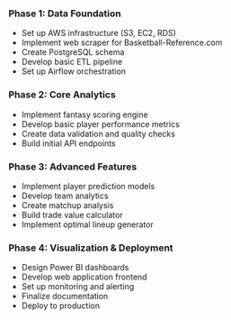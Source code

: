 ### Phase 1: Data Foundation

- Set up AWS infrastructure (S3, EC2, RDS)
- Implement web scraper for Basketball-Reference.com
- Create PostgreSQL schema
- Develop basic ETL pipeline
- Set up Airflow orchestration

### Phase 2: Core Analytics

- Implement fantasy scoring engine
- Develop basic player performance metrics
- Create data validation and quality checks
- Build initial API endpoints

### Phase 3: Advanced Features

- Implement player prediction models
- Develop team analytics
- Create matchup analysis
- Build trade value calculator
- Implement optimal lineup generator

### Phase 4: Visualization & Deployment

- Design Power BI dashboards
- Develop web application frontend
- Set up monitoring and alerting
- Finalize documentation
- Deploy to production